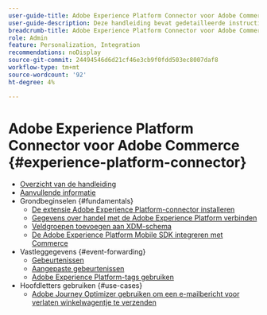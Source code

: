 ```yaml
---
user-guide-title: Adobe Experience Platform Connector voor Adobe Commerce
user-guide-description: Deze handleiding bevat gedetailleerde instructies voor het gebruik van Adobe Experience Platform Connector voor Adobe Commerce.
breadcrumb-title: Adobe Experience Platform Connector voor Adobe Commerce
role: Admin
feature: Personalization, Integration
recommendations: noDisplay
source-git-commit: 24494546d6d21cf46e3cb9f0fdd503ec8007daf8
workflow-type: tm+mt
source-wordcount: '92'
ht-degree: 4%

---
```


# Adobe Experience Platform Connector voor Adobe Commerce {#experience-platform-connector}

- [Overzicht van de handleiding](overview.md)
- [Aanvullende informatie](release-notes.md)
- Grondbeginselen {#fundamentals}
   - [De extensie Adobe Experience Platform-connector installeren](install.md)
   - [Gegevens over handel met de Adobe Experience Platform verbinden](connect-data.md)
   - [Veldgroepen toevoegen aan XDM-schema](update-xdm.md)
   - [De Adobe Experience Platform Mobile SDK integreren met Commerce](mobile-sdk-epc.md)
- Vastleggegevens {#event-forwarding}
   - [Gebeurtenissen](events.md)
   - [Aangepaste gebeurtenissen](custom-events.md)
   - [Adobe Experience Platform-tags gebruiken](using-tags.md)
- Hoofdletters gebruiken {#use-cases}
   - [Adobe Journey Optimizer gebruiken om een e-mailbericht voor verlaten winkelwagentje te verzenden](using-ajo.md)

